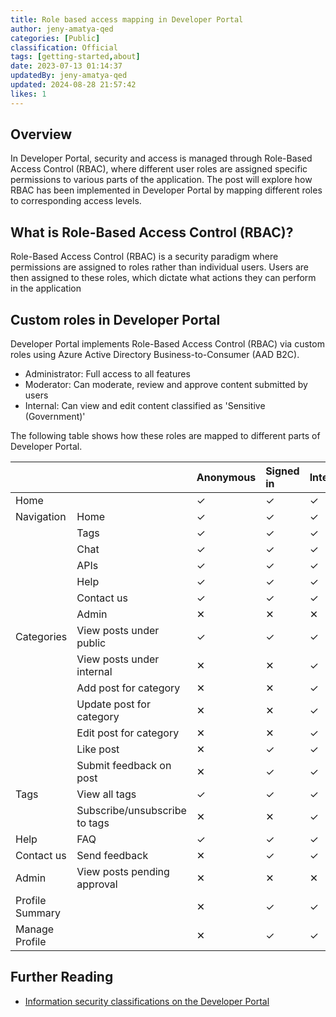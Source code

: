 ```yaml
---
title: Role based access mapping in Developer Portal
author: jeny-amatya-qed
categories: [Public]
classification: Official
tags: [getting-started,about]
date: 2023-07-13 01:14:37 
updatedBy: jeny-amatya-qed
updated: 2024-08-28 21:57:42 
likes: 1
---
```


## Overview

In Developer Portal, security and access is managed through Role-Based Access Control (RBAC), where different user roles are assigned specific permissions to various parts of the application. The post will explore how RBAC has been implemented in Developer Portal by mapping different roles to corresponding access levels.

## What is Role-Based Access Control (RBAC)?

Role-Based Access Control (RBAC) is a security paradigm where permissions are assigned to roles rather than individual users. Users are then assigned to these roles, which dictate what actions they can perform in the application

## Custom roles in Developer Portal

Developer Portal implements Role-Based Access Control (RBAC) via custom roles using Azure Active Directory Business-to-Consumer (AAD B2C).

* Administrator: Full access to all features
* Moderator: Can moderate, review and approve content submitted by users
* Internal: Can view and edit content classified as 'Sensitive (Government)'

The following table shows how these roles are mapped to different parts of Developer Portal.

|  |  | Anonymous | Signed in | Internal | Moderator | Administrator |
| :--- | :--- | :--------- | :--- | :--- | :--- | :--- |
| Home |  | ✓ | ✓ | ✓ | ✓ | ✓ |
| Navigation | Home | ✓ | ✓ | ✓ | ✓ | ✓ |
|  | Tags | ✓ | ✓ | ✓ | ✓ | ✓ |
|  | Chat | ✓ | ✓ | ✓ | ✓ | ✓ |
|  | APIs | ✓ | ✓ | ✓ | ✓ | ✓ |
|  | Help | ✓ | ✓ | ✓ | ✓ | ✓ |
|  | Contact us | ✓ | ✓ | ✓ | ✓ | ✓ |
|  | Admin | ✕| ✕| ✕ | ✕ | ✓ |
| Categories | View posts under public | ✓ | ✓ | ✓ | ✓ | ✓ |
|  | View posts under internal | ✕ | ✕ | ✓ | ✓ | ✓ |
|  | Add post for category | ✕ | ✕ | ✓ | ✓ | ✓ |
|  | Update post for category | ✕ | ✕ | ✓ | ✓ | ✓ |
|  | Edit post for category | ✕ | ✕ | ✓ | ✓ | ✓ |
|  | Like post | ✕ | ✓ | ✓ | ✓ | ✓ |
|  | Submit feedback on post | ✕ | ✓ | ✓ | ✓ | ✓ |
| Tags | View all tags | ✓ | ✓ | ✓ | ✓ | ✓ |
|  | Subscribe/unsubscribe to tags | ✕ | ✕ | ✓ | ✓ | ✓ |
| Help | FAQ | ✓ | ✓ | ✓ | ✓ | ✓ |
| Contact us | Send feedback | ✕ | ✓ | ✓ | ✓ | ✓ |
| Admin | View posts pending approval | ✕ | ✕ | ✕ | ✕ | ✓ |
| Profile Summary |  | ✕ | ✓ | ✓ | ✓ | ✓ |
| Manage Profile |  | ✕ | ✓ | ✓ | ✓ | ✓ |

## Further Reading

* [Information security classifications on the Developer Portal](https://developer.qed.qld.gov.au/public/Information-Security-Classifications-and-the-Developer-Portal/)